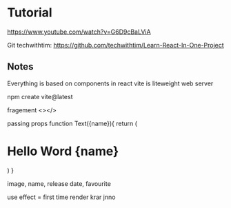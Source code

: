 # Tutorial
https://www.youtube.com/watch?v=G6D9cBaLViA

Git techwithtim: https://github.com/techwithtim/Learn-React-In-One-Project

## Notes

Everything is based on components in react
vite is liteweight web server

npm create vite@latest

fragement <></>

passing props
function Text({name}){
  return (
    <h1>Hello Word {name}</h1>
  )
}


image, name, release date, favourite

use effect = first time render krar jnno